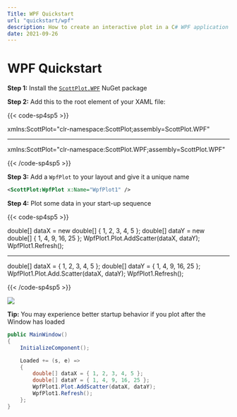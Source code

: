 ```yaml
---
Title: WPF Quickstart
url: "quickstart/wpf"
description: How to create an interactive plot in a C# WPF application
date: 2021-09-26
---
```


# WPF Quickstart

**Step 1:** Install the [`ScottPlot.WPF`](https://www.nuget.org/packages/ScottPlot.WPF) NuGet package

**Step 2:** Add this to the root element of your XAML file:

{{< code-sp4sp5 >}}

xmlns:ScottPlot="clr-namespace:ScottPlot;assembly=ScottPlot.WPF"

---

xmlns:ScottPlot="clr-namespace:ScottPlot.WPF;assembly=ScottPlot.WPF"

{{< /code-sp4sp5 >}}

**Step 3:** Add a `WpfPlot` to your layout and give it a unique name
```xml
<ScottPlot:WpfPlot x:Name="WpfPlot1" />
```

**Step 4:** Plot some data in your start-up sequence

{{< code-sp4sp5 >}}

double[] dataX = new double[] { 1, 2, 3, 4, 5 };
double[] dataY = new double[] { 1, 4, 9, 16, 25 };
WpfPlot1.Plot.AddScatter(dataX, dataY);
WpfPlot1.Refresh();

---

double[] dataX = { 1, 2, 3, 4, 5 };
double[] dataY = { 1, 4, 9, 16, 25 };
WpfPlot1.Plot.Add.Scatter(dataX, dataY);
WpfPlot1.Refresh();

{{< /code-sp4sp5 >}}

![](scottplot-quickstart-wpf.png)

**Tip:** You may experience better startup behavior if you plot after the Window has loaded

```cs
public MainWindow()
{
    InitializeComponent();

    Loaded += (s, e) =>
    {
        double[] dataX = { 1, 2, 3, 4, 5 };
        double[] dataY = { 1, 4, 9, 16, 25 };
        WpfPlot1.Plot.AddScatter(dataX, dataY);
        WpfPlot1.Refresh();
    };
}
```
